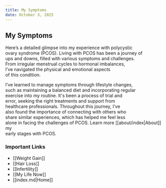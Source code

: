 ```yaml
---
title: My Symptoms
date: October 3, 2025
---
```

## My Symptoms  

Here’s a detailed glimpse into my experience with polycystic  
ovary syndrome (PCOS). Living with PCOS has been a journey of  
ups and downs, filled with various symptoms and challenges.  
From irregular menstrual cycles to hormonal imbalances,  
I’ve navigated the physical and emotional aspects  
of this condition. 

I’ve learned to manage symptoms through lifestyle changes,  
such as maintaining a balanced diet and incorporating regular  
exercise into my routine. It's been a process of trial and  
error, seeking the right treatments and support from  
healthcare professionals. Throughout this journey, I’ve  
also found the importance of connecting with others who  
share similar experiences, which has helped me feel less  
alone in facing the challenges of PCOS.  Learn more  [[about/index|About]] my  
early stages with PCOS.
### Important Links

* [[Weight Gain]]
* [[Hair Loss]]
* [[Infertility]]
* [[My Life Now]]
* [[index.md|Home]]